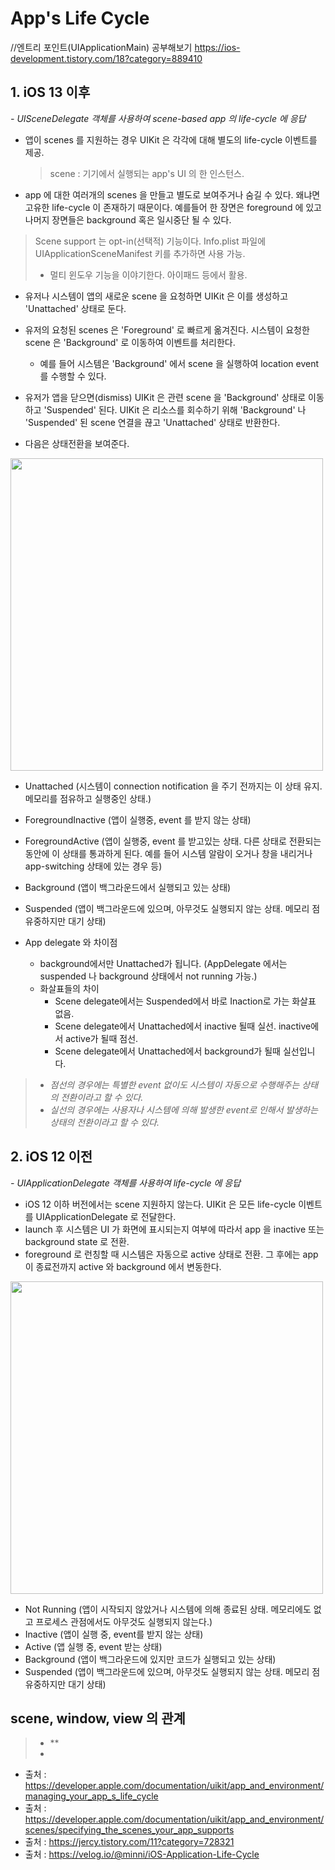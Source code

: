 # App's Life Cycle

//엔트리 포인트(UIApplicationMain) 공부해보기
https://ios-development.tistory.com/18?category=889410

## 1. iOS 13 이후
*- UISceneDelegate 객체를 사용하여 scene-based app 의 life-cycle 에 응답*
- 앱이 scenes 를 지원하는 경우 UIKit 은 각각에 대해 별도의 life-cycle 이벤트를 제공.
  > scene : 기기에서 실행되는 app's UI 의 한 인스턴스.
- app 에 대한 여러개의 scenes 을 만들고 별도로 보여주거나 숨길 수 있다. 왜냐면 고유한 life-cycle 이 존재하기 때문이다. 예를들어 한 장면은 foreground 에 있고 나머지 장면들은 background 혹은 일시중단 될 수 있다.
> Scene support 는 opt-in(선택적) 기능이다. Info.plist 파일에 UIApplicationSceneManifest 키를 추가하면 사용 가능.
  > - 멀티 윈도우 기능을 이야기한다. 아이패드 등에서 활용.
- 유저나 시스템이 앱의 새로운 scene 을 요청하면 UIKit 은 이를 생성하고 'Unattached' 상태로 둔다.
- 유저의 요청된 scenes 은 'Foreground' 로 빠르게 옮겨진다. 시스템이 요청한 scene 은 'Background' 로 이동하여 이벤트를 처리한다.
  - 예를 들어 시스템은 'Background' 에서 scene 을 실행하여 location event 를 수행할 수 있다.
- 유저가 앱을 닫으면(dismiss) UIKit 은 관련 scene 을 'Background' 상태로 이동하고 'Suspended' 된다. UIKit 은 리소스를 회수하기 위해 'Background' 나 'Suspended' 된 scene 연결을 끊고 'Unattached' 상태로 반환한다.

- 다음은 상태전환을 보여준다.
<img src ="https://user-images.githubusercontent.com/69136340/104924152-619a9880-59e0-11eb-9672-067e2ccfe87a.PNG" width="500">

- Unattached (시스템이 connection notification 을 주기 전까지는 이 상태 유지. 메모리를 점유하고 실행중인 상태.)
- ForegroundInactive (앱이 실행중, event 를 받지 않는 상태)
- ForegroundActive (앱이 실행중, event 를 받고있는 상태. 다른 상태로 전환되는 동안에 이 상태를 통과하게 된다. 예를 들어 시스템 알람이 오거나 창을 내리거나 app-switching 상태에 있는 경우 등)
- Background (앱이 백그라운드에서 실행되고 있는 상태)
- Suspended (앱이 백그라운드에 있으며, 아무것도 실행되지 않는 상태. 메모리 점유중하지만 대기 상태)

- App delegate 와 차이점
  - background에서만 Unattached가 됩니다. (AppDelegate 에서는 suspended 나 background 상태에서 not running 가능.)
  - 화살표들의 차이
    - Scene delegate에서는 Suspended에서 바로 Inaction로 가는 화살표 없음.
    - Scene delegate에서 Unattached에서 inactive 될때 실선. inactive에서 active가 될때 점선.
    - Scene delegate에서 Unattached에서 background가 될때 실선입니다.
> - *점선의 경우에는 특별한 event 없이도 시스템이 자동으로 수행해주는 상태의 전환이라고 할 수 있다.*
> - *실선의 경우에는 사용자나 시스템에 의해 발생한 event로 인해서 발생하는 상태의 전환이라고 할 수 있다.*

## 2. iOS 12 이전 
*- UIApplicationDelegate 객체를 사용하여 life-cycle 에 응답*
- iOS 12 이하 버전에서는 scene 지원하지 않는다. UIKit 은 모든 life-cycle 이벤트를 UIApplicationDelegate 로 전달한다.
- launch 후 시스템은 UI 가 화면에 표시되는지 여부에 따라서 app 을 inactive 또는 background state 로 전환.
- foreground 로 런칭할 때 시스템은 자동으로 active 상태로 전환. 그 후에는 app 이 종료전까지 active 와 background 에서 변동한다.

<img src ="https://user-images.githubusercontent.com/69136340/104924154-62332f00-59e0-11eb-8dcb-1ffd9f22b7d8.PNG" width="500">

- Not Running (앱이 시작되지 않았거나 시스템에 의해 종료된 상태. 메모리에도 없고 프로세스 관점에서도 아무것도 실행되지 않는다.)
- Inactive (앱이 실행 중, event를 받지 않는 상태)
- Active (앱 실행 중, event 받는 상태)
- Background (앱이 백그라운드에 있지만 코드가 실행되고 있는 상태)
- Suspended (앱이 백그라운드에 있으며, 아무것도 실행되지 않는 상태. 메모리 점유중하지만 대기 상태) 

## scene, window, view 의 관계
> - **
> - 


- 출처 : https://developer.apple.com/documentation/uikit/app_and_environment/managing_your_app_s_life_cycle
- 출처 : https://developer.apple.com/documentation/uikit/app_and_environment/scenes/specifying_the_scenes_your_app_supports
- 출처 : https://jercy.tistory.com/11?category=728321
- 출처 : https://velog.io/@minni/iOS-Application-Life-Cycle

